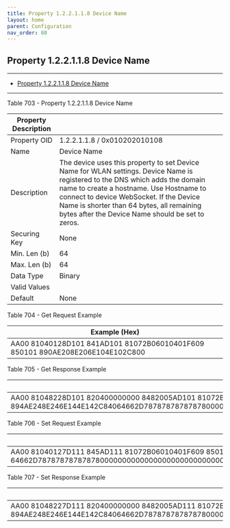```yaml
---
title: Property 1.2.2.1.1.8 Device Name
layout: home
parent: Configuration
nav_order: 80
---
```


## Property 1.2.2.1.1.8 Device Name

---

- [Property 1.2.2.1.1.8 Device Name](#property-122118-device-name)

---


Table 703 - Property 1.2.2.1.1.8 Device Name

| Property Description |  |
|----|----|
| Property OID | 1.2.2.1.1.8 / 0x010202010108 |
| Name | Device Name |
| Description | The device uses this property to set Device Name for WLAN settings. Device Name is registered to the DNS which adds the domain name to create a hostname. Use Hostname to connect to device WebSocket. If the Device Name is shorter than 64 bytes, all remaining bytes after the Device Name should be set to zeros. |
| Securing Key | None |
| Min. Len (b) | 64 |
| Max. Len (b) | 64 |
| Data Type | Binary |
| Valid Values |  |
| Default | None |

Table 704 - Get Request Example

| Example (Hex) |
|----|
| AA00 81040128D101 841AD101 81072B06010401F609 850101 890AE208E206E104E102C800 |

Table 705 - Get Response Example

| Example (Hex) |
|----|
| AA00 81048228D101 820400000000 8482005AD101 81072B06010401F609 850101 894AE248E246E144E142C84064662D78787878787878000000000000000000000000000000000000000000000000000000000000000000000000000000000000000000000000000000000000 |

Table 706 - Set Request Example

| Example (Hex) |
|----|
| AA00 81040127D111 845AD111 81072B06010401F609 850101 894AE248E246E144E142C840 64662D78787878787878000000000000000000000000000000000000000000000000000000000000000000000000000000000000000000000000000000000000 |

Table 707 - Set Response Example

| Example (Hex) |
|----|
| AA00 81048227D111 820400000000 8482005AD111 81072B06010401F609 850101 894AE248E246E144E142C84064662D78787878787878000000000000000000000000000000000000000000000000000000000000000000000000000000000000000000000000000000000000 |

##